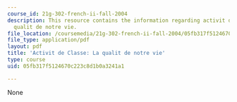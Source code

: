 ```yaml
---
course_id: 21g-302-french-ii-fall-2004
description: This resource contains the information regarding activit de classe lLa
  qualit de notre vie.
file_location: /coursemedia/21g-302-french-ii-fall-2004/05fb317f5124670c223c8d1b0a3241a1_MIT21G_302_F04_Classe_Z3.pdf
file_type: application/pdf
layout: pdf
title: 'Activit de Classe: La qualit de notre vie'
type: course
uid: 05fb317f5124670c223c8d1b0a3241a1

---
```

None
